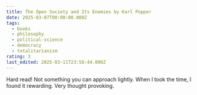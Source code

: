 ```yaml
---
title: The Open Society and Its Enemies by Karl Popper
date: 2025-03-07T00:00:00.000Z
tags:
  - books
  - philosophy
  - political-science
  - democracy
  - totalitarianism
rating: 3
last_edited: 2025-03-11T23:58:44.000Z
---
```

Hard read! Not something you can approach lightly. When I took the time, I found it rewarding. Very thought provoking.
